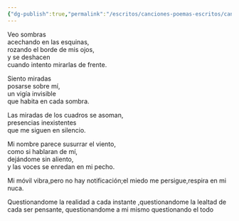 ```yaml
---
{"dg-publish":true,"permalink":"/escritos/canciones-poemas-escritos/canciones-poemas-escritos/sombras/"}
---
```


Veo sombras  
acechando en las esquinas,  
rozando el borde de mis ojos,  
y se deshacen  
cuando intento mirarlas de frente.

Siento miradas  
posarse sobre mí,  
un vigía invisible  
que habita en cada sombra.

Las miradas de los cuadros se asoman,  
presencias inexistentes  
que me siguen en silencio.

Mi nombre parece susurrar el viento,  
como si hablaran de mí,  
dejándome sin aliento,  
y las voces se enredan en mi pecho.

Mi móvil vibra,pero no hay notificación;el miedo me persigue,respira en mi nuca.

Questionandome la realidad a cada instante ,questionandome la lealtad de cada ser pensante, questionandome a mi mismo questionando el todo